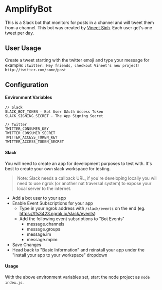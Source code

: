 # AmplifyBot

This is a Slack bot that monitors for posts in a channel and will tweet them from a channel. This bot was created by [Vineet Sinh](https://github.com/vineet-sinha). Each user get's one tweet per day.

## User Usage
Create a tweet starting with the twitter emoji and type your message for example:
    `:twitter: Hey friends, checkout Vineet's new project! http://twitter.com/some/post`

## Configuration 

#### Environment Variables

```
// Slack
SLACK_BOT_TOKEN - Bot User OAuth Access Token
SLACK_SIGNING_SECRET - The App Signing Secret

// Twitter
TWITTER_CONSUMER_KEY
TWITTER_CONSUMER_SECRET
TWITTER_ACCESS_TOKEN_KEY
TWITTER_ACCESS_TOKEN_SECRET
```

#### Slack

You will need to create an app for development purposes to test with. It's best to create your own slack workspace for testing.

> Note: Slack needs a callback URL, if you're developing locally you will need to use ngrok (or another nat traversal system) to expose your local server to the internet.

- Add a bot user to your app
- Enable Event Subscriptions for your app
  - Type in your ngrok address with `/slack/events` on the end (eg. https://ffs3423.ngrok.io/slack/events)
  - Add the following event subsriptions to "Bot Events"
    - message.channels
    - message.groups
    - message.im
    - message.mpim
- Save Changes
- Head back to "Basic Information" and reinstall your app under the "Install your app to your workspace" dropdown

#### Usage

With the above environment variables set, start the node project as `node index.js`.
